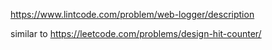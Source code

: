 https://www.lintcode.com/problem/web-logger/description

similar to https://leetcode.com/problems/design-hit-counter/

